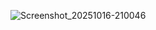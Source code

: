 ![Screenshot_20251016-210046](https://github.com/user-attachments/assets/12f9a825-7b78-4cb9-91d5-f15bceb17431)
